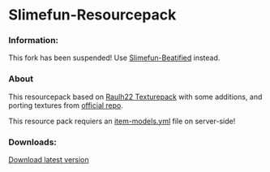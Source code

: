 # Slimefun-Resourcepack
### Information:
This fork has been suspended! Use [Slimefun-Beatified](https://github.com/54M44R/Slimefun-Beautified) instead.
### About
This resourcepack based on [Raulh22 Texturepack](https://www.planetminecraft.com/texture-pack/slimefun-texture-by-raulh22/) with some additions, and porting textures from [official repo](https://github.com/Slimefun/Resourcepack).

This resource pack requiers an [item-models.yml](https://github.com/Den4enko/Slimefun-Resourcepack/releases/latest/download/item-models.yml) file on server-side!
### Downloads:
[Download latest version](https://github.com/Den4enko/Slimefun-Resourcepack/releases/latest/download/textures.zip)
